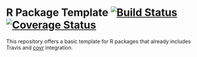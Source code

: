 R Package Template [![Build Status](https://travis-ci.org/robertzk/r-package-template)](https://travis-ci.org/robertzk/r-package-template.svg?branch=master) [![Coverage Status](https://coveralls.io/repos/robertzk/r-package-template/badge.svg?branch=master)](https://coveralls.io/r/robertzk/r-package-template)
===========

This repository offers a basic template for R packages that already includes
Travis and [covr](http://github.com/jimhester/covr) integration.


